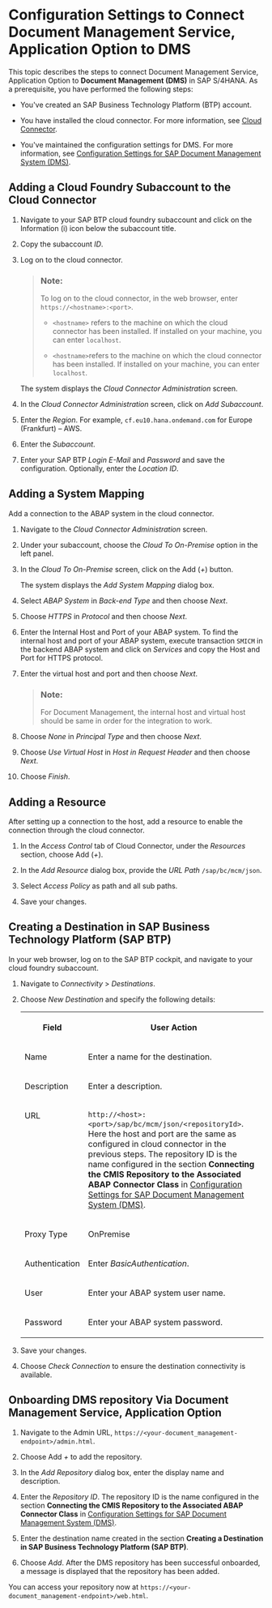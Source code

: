 <!-- loio6b9df35e0f1e46db8a4abd75d6283937 -->

# Configuration Settings to Connect Document Management Service, Application Option to DMS

This topic describes the steps to connect Document Management Service, Application Option to **Document Management \(DMS\)** in SAP S/4HANA. As a prerequisite, you have performed the following steps:

-   You've created an SAP Business Technology Platform \(BTP\) account.

-   You have installed the cloud connector. For more information, see [Cloud Connector](https://help.sap.com/viewer/cca91383641e40ffbe03bdc78f00f681/Cloud/en-US/e6c7616abb5710148cfcf3e75d96d596.html).
-   You've maintained the configuration settings for DMS. For more information, see [Configuration Settings for SAP Document Management System \(DMS\)](https://help.sap.com/viewer/1317b7d3a93c4763a041b49532666fd7/2021.000/en-US/6ec4f07818b64868bdee115ca83f7109.html).




<a name="loio6b9df35e0f1e46db8a4abd75d6283937__section_lrg_43s_mqb"/>

## Adding a Cloud Foundry Subaccount to the Cloud Connector

1.  Navigate to your SAP BTP cloud foundry subaccount and click on the Information \(i\) icon below the subaccount title.

2.  Copy the subaccount *ID*.

3.  Log on to the cloud connector.

    > ### Note:  
    > To log on to the cloud connector, in the web browser, enter `https://<hostname>:<port>`.
    > 
    > -   `<hostname>` refers to the machine on which the cloud connector has been installed. If installed on your machine, you can enter `localhost`.
    > 
    > -   `<hostname>`refers to the machine on which the cloud connector has been installed. If installed on your machine, you can enter `localhost`.

    The system displays the *Cloud Connector Administration* screen.

4.  In the *Cloud Connector Administration* screen, click on *Add Subaccount*.
5.  Enter the *Region*. For example, `cf.eu10.hana.ondemand.com` for Europe \(Frankfurt\) – AWS.
6.  Enter the *Subaccount*.
7.  Enter your SAP BTP *Login E-Mail* and *Password* and save the configuration. Optionally, enter the *Location ID*.



## Adding a System Mapping

Add a connection to the ABAP system in the cloud connector.

1.  Navigate to the *Cloud Connector Administration* screen.

2.  Under your subaccount, choose the *Cloud To On-Premise* option in the left panel.

3.  In the *Cloud To On-Premise* screen, click on the Add \(*\+*\) button.

    The system displays the *Add System Mapping* dialog box.

4.  Select *ABAP System* in *Back-end Type* and then choose *Next*.

5.  Choose *HTTPS* in *Protocol* and then choose *Next*.

6.  Enter the Internal Host and Port of your ABAP system. To find the internal host and port of your ABAP system, execute transaction `SMICM` in the backend ABAP system and click on *Services* and copy the Host and Port for HTTPS protocol.

7.  Enter the virtual host and port and then choose *Next*.

    > ### Note:  
    > For Document Management, the internal host and virtual host should be same in order for the integration to work.

8.  Choose *None* in *Principal Type* and then choose *Next*.

9.  Choose *Use Virtual Host* in *Host in Request Header* and then choose *Next*.
10. Choose *Finish*.




<a name="loio6b9df35e0f1e46db8a4abd75d6283937__section_ddf_w5c_jqb"/>

## Adding a Resource

After setting up a connection to the host, add a resource to enable the connection through the cloud connector.

1.  In the *Access Control* tab of Cloud Connector, under the *Resources* section, choose Add \(*\+*\).

2.  In the *Add Resource* dialog box, provide the *URL Path* `/sap/bc/mcm/json`.

3.  Select *Access Policy* as path and all sub paths.

4.  Save your changes.




<a name="loio6b9df35e0f1e46db8a4abd75d6283937__section_glh_w5c_jqb"/>

## Creating a Destination in SAP Business Technology Platform \(SAP BTP\)

In your web browser, log on to the SAP BTP cockpit, and navigate to your cloud foundry subaccount.

1.  Navigate to *Connectivity* \> *Destinations*.

2.  Choose *New Destination* and specify the following details:


    <table>
    <tr>
    <th valign="top">

    Field
    
    </th>
    <th valign="top">

    User Action
    
    </th>
    </tr>
    <tr>
    <td valign="top">
    
    Name
    
    </td>
    <td valign="top">
    
    Enter a name for the destination.
    
    </td>
    </tr>
    <tr>
    <td valign="top">
    
    Description
    
    </td>
    <td valign="top">
    
    Enter a description.
    
    </td>
    </tr>
    <tr>
    <td valign="top">
    
    URL
    
    </td>
    <td valign="top">
    
    `http://<host>:<port>/sap/bc/mcm/json/<repositoryId>`. Here the host and port are the same as configured in cloud connector in the previous steps. The repository ID is the name configured in the section **Connecting the CMIS Repository to the Associated ABAP Connector Class** in [Configuration Settings for SAP Document Management System \(DMS\)](https://help.sap.com/viewer/1317b7d3a93c4763a041b49532666fd7/2021.000/en-US/6ec4f07818b64868bdee115ca83f7109.html).
    
    </td>
    </tr>
    <tr>
    <td valign="top">
    
    Proxy Type
    
    </td>
    <td valign="top">
    
    OnPremise
    
    </td>
    </tr>
    <tr>
    <td valign="top">
    
    Authentication
    
    </td>
    <td valign="top">
    
    Enter *BasicAuthentication*.
    
    </td>
    </tr>
    <tr>
    <td valign="top">
    
    User
    
    </td>
    <td valign="top">
    
    Enter your ABAP system user name.
    
    </td>
    </tr>
    <tr>
    <td valign="top">
    
    Password
    
    </td>
    <td valign="top">
    
    Enter your ABAP system password.
    
    </td>
    </tr>
    </table>
    
3.  Save your changes.

4.  Choose *Check Connection* to ensure the destination connectivity is available.




<a name="loio6b9df35e0f1e46db8a4abd75d6283937__section_pwx_tzc_jqb"/>

## Onboarding DMS repository Via Document Management Service, Application Option

1.  Navigate to the Admin URL, `https://<your-document_management-endpoint>/admin.html`.

2.  Choose Add *\+* to add the repository.

3.  In the *Add Repository* dialog box, enter the display name and description.

4.  Enter the *Repository ID*. The repository ID is the name configured in the section **Connecting the CMIS Repository to the Associated ABAP Connector Class** in [Configuration Settings for SAP Document Management System \(DMS\)](https://help.sap.com/viewer/1317b7d3a93c4763a041b49532666fd7/2021.000/en-US/6ec4f07818b64868bdee115ca83f7109.html).

5.  Enter the destination name created in the section **Creating a Destination in SAP Business Technology Platform \(SAP BTP\)**.
6.  Choose *Add*. After the DMS repository has been successful onboarded, a message is displayed that the repository has been added.


You can access your repository now at `https://<your-document_management-endpoint>/web.html`.

